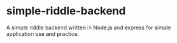 # simple-riddle-backend
A simple riddle backend written in Node.js and express for simple application use and practice.
